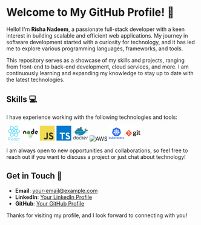 # Welcome to My GitHub Profile! 👋

Hello! I'm **Risha Nadeem**, a passionate full-stack developer with a keen interest in building scalable and efficient web applications. My journey in software development started with a curiosity for technology, and it has led me to explore various programming languages, frameworks, and tools.

This repository serves as a showcase of my skills and projects, ranging from front-end to back-end development, cloud services, and more. I am continuously learning and expanding my knowledge to stay up to date with the latest technologies.

## Skills 💻

I have experience working with the following technologies and tools:

<p align="left">
  <img src="https://raw.githubusercontent.com/devicons/devicon/master/icons/react/react-original-wordmark.svg" alt="React" width="40" height="40"/>
  <img src="https://raw.githubusercontent.com/devicons/devicon/master/icons/nodejs/nodejs-original-wordmark.svg" alt="Node.js" width="40" height="40"/>
  <img src="https://raw.githubusercontent.com/devicons/devicon/master/icons/javascript/javascript-original.svg" alt="JavaScript" width="40" height="40"/>
  <img src="https://raw.githubusercontent.com/devicons/devicon/master/icons/typescript/typescript-original.svg" alt="TypeScript" width="40" height="40"/>
  <img src="https://raw.githubusercontent.com/devicons/devicon/master/icons/docker/docker-original-wordmark.svg" alt="Docker" width="40" height="40"/>
  <img src="https://raw.githubusercontent.com/devicons/devicon/master/icons/aws/aws-original-wordmark.svg" alt="AWS" width="40" height="40"/>
  <img src="https://raw.githubusercontent.com/devicons/devicon/master/icons/kubernetes/kubernetes-plain-wordmark.svg" alt="Kubernetes" width="40" height="40"/>
  <img src="https://raw.githubusercontent.com/devicons/devicon/master/icons/git/git-original-wordmark.svg" alt="Git" width="40" height="40"/>
  <!-- Add more icons as needed -->
</p>

I am always open to new opportunities and collaborations, so feel free to reach out if you want to discuss a project or just chat about technology!

## Get in Touch 📧

- **Email**: [your-email@example.com](mailto:your-email@example.com)
- **LinkedIn**: [Your LinkedIn Profile](https://www.linkedin.com/in/your-profile)
- **GitHub**: [Your GitHub Profile](https://github.com/your-username)

Thanks for visiting my profile, and I look forward to connecting with you!
